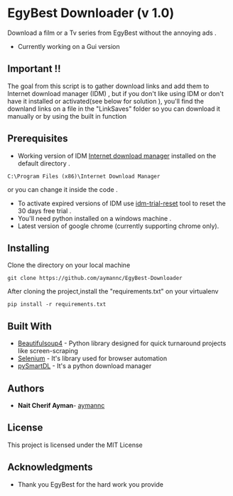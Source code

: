 # EgyBest Downloader (v 1.0)
Download a film or a Tv series from EgyBest without the annoying ads .
* Currently working on a Gui version 

## Important !!
The goal from this script is to gather download links and add them to Internet download manager (IDM) ,
but if you don't like using IDM or don't have it installed or activated(see below for solution ),
you'll find the downland links on a file in the "LinkSaves" folder so you can download it 
manually or by using the built in function

## Prerequisites
* Working version of IDM [Internet download manager](https://www.internetdownloadmanager.com/download.html)
 installed on the default directory .
```
C:\Program Files (x86)\Internet Download Manager
 ```
 or you can change it inside the code .
* To activate expired versions of IDM use [idm-trial-reset](https://github.com/J2TeaM/idm-trial-reset/releases/tag/v1.0.0) 
tool to reset the 30 days free trial .
* You'll need python installed on a windows machine .
* Latest version of google chrome (currently supporting chrome only).

## Installing

Clone the directory on your local machine  
```
git clone https://github.com/aymannc/EgyBest-Downloader
 ```
After cloning the project,install the "requirements.txt" on your virtualenv

```
pip install -r requirements.txt
```
## Built With

* [Beautifulsoup4](https://www.crummy.com/software/BeautifulSoup/) - Python library designed for quick turnaround projects like screen-scraping
* [Selenium](https://selenium.dev/) - It's library used for browser automation
* [pySmartDL](https://github.com/iTaybb/pySmartDL) - It's a python download manager

## Authors

* **Nait Cherif Ayman**- [aymannc](https://github.com/aymannc)

## License

This project is licensed under the MIT License 

## Acknowledgments

* Thank you EgyBest for the hard work you provide
